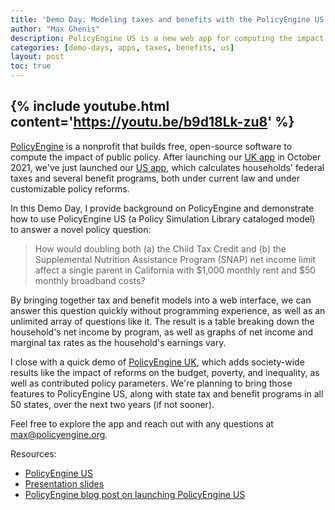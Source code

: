 ```yaml
---
title: 'Demo Day: Modeling taxes and benefits with the PolicyEngine US web app'
author: "Max Ghenis"
description: PolicyEngine US is a new web app for computing the impact of US tax and benefit policy.
categories: [demo-days, apps, taxes, benefits, us]
layout: post
toc: true
---
```


{% include youtube.html content='https://youtu.be/b9d18Lk-zu8' %}
---

[PolicyEngine](https://policyengine.org) is a nonprofit that builds free, open-source software to compute the impact of public policy.
After launching our [UK app](https://policyengine.org/uk) in October 2021, we've just launched our [US app](https://policyengine.org/us), which calculates households' federal taxes and several benefit programs, both under current law and under customizable policy reforms.

In this Demo Day, I provide background on PolicyEngine and demonstrate how to use PolicyEngine US (a Policy Simulation Library cataloged model) to answer a novel policy question:

> How would doubling both (a) the Child Tax Credit and (b) the Supplemental Nutrition Assistance Program (SNAP) net income limit affect a single parent in California with $1,000 monthly rent and $50 monthly broadband costs?

By bringing together tax and benefit models into a web interface, we can answer this question quickly without programming experience, as well as an unlimited array of questions like it.
The result is a table breaking down the household's net income by program, as well as graphs of net income and marginal tax rates as the household's earnings vary.

I close with a quick demo of [PolicyEngine UK](https://policyengine.org/uk), which adds society-wide results like the impact of reforms on the budget, poverty, and inequality, as well as contributed policy parameters.
We're planning to bring those features to PolicyEngine US, along with state tax and benefit programs in all 50 states, over the next two years (if not sooner).

Feel free to explore the app and reach out with any questions at [max@policyengine.org](mailto:max@policyengine.org).

Resources:
* [PolicyEngine US](https://policyengine.org/us)
* [Presentation slides](https://docs.google.com/presentation/d/1ckaxNiPrUZeD1IGhqeqAjLPjjCx1zswhZiIqO0ps72w)
* [PolicyEngine blog post on launching PolicyEngine US](https://blog.policyengine.org/policyengine-comes-stateside-cef88b122e48)
